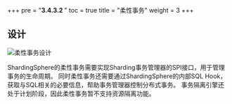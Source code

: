 +++
pre = "<b>3.4.3.2 </b>"
toc = true
title = "柔性事务"
weight = 3
+++

## 设计

![柔性事务设计](https://shardingsphere.apache.org/document/current/img/transaction/transaction-base-design_cn.png)

ShardingSphere的柔性事务需要实现Sharding事务管理器的SPI接口，用于管理事务的生命周期。
同时柔性事务还需要通过ShardingSphere的内部SQL Hook，获取与SQL相关的必要信息，帮助事务管理器控制分布式事务。
事务隔离引擎还处于计划阶段，因此柔性事务暂不支持资源隔离功能。
